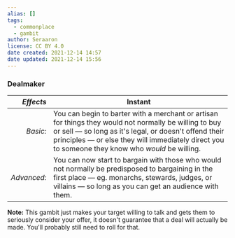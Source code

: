 ```yaml
---
alias: []
tags:
  - commonplace
  - gambit
author: Seraaron
license: CC BY 4.0
date created: 2021-12-14 14:57
date updated: 2021-12-14 15:56
---
```


### Dealmaker

|   _Effects_ | Instant                                                                                                                                                                                                                                                             |
| ----------: | ------------------------------------------------------------------------------------------------------------------------------------------------------------------------------------------------------------------------------------------------------------------- |
|    _Basic:_ | You can begin to barter with a merchant or artisan for things they would not normally be willing to buy or sell — so long as it's legal, or doesn't offend their principles — or else they will immediately direct you to someone they know who _would_ be willing. |
| _Advanced:_ | You can now start to bargain with those who would not normally be predisposed to bargaining in the first place — eg. monarchs, stewards, judges, or villains — so long as you can get an audience with them.                                                        |

**Note:** This gambit just makes your target willing to talk and gets them to seriously consider your offer, it doesn't guarantee that a deal will actually be made. You'll probably still need to roll for that.
